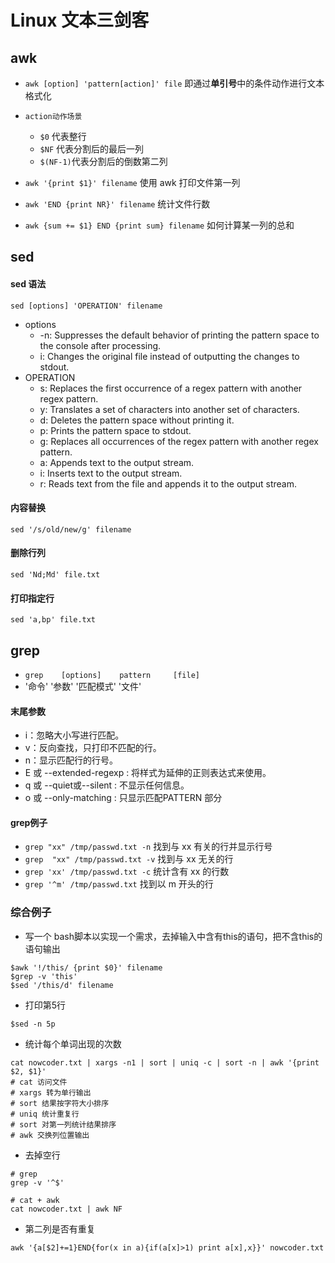 # Linux 文本三剑客 
## awk 
- `awk [option] 'pattern[action]' file` 即通过**单引号**中的条件动作进行文本格式化 
- `action动作场景` 
    - `$0` 代表整行
    - `$NF` 代表分割后的最后一列
    - `$(NF-1)`代表分割后的倒数第二列  

- `awk '{print $1}' filename` 使用 awk 打印文件第一列 
- `awk 'END {print NR}' filename` 统计文件行数 
- `awk {sum += $1} END {print sum} filename` 如何计算某一列的总和   

## sed 
#### sed 语法 
`sed [options] 'OPERATION' filename`   
- options
    - -n: Suppresses the default behavior of printing the pattern space to the console after processing.
    - i: Changes the original file instead of outputting the changes to stdout. 
- OPERATION
    - s: Replaces the first occurrence of a regex pattern with another regex pattern.
    - y: Translates a set of characters into another set of characters.
    - d: Deletes the pattern space without printing it.
    - p: Prints the pattern space to stdout.
    - g: Replaces all occurrences of the regex pattern with another regex pattern.
    - a: Appends text to the output stream.
    - i: Inserts text to the output stream.
    - r: Reads text from the file and appends it to the output stream. 

#### 内容替换 
`sed '/s/old/new/g' filename`  
#### 删除行列 
`sed 'Nd;Md' file.txt`  

#### 打印指定行 
`sed 'a,bp' file.txt`

## grep 
- `grep    [options]    pattern     [file]` 
-  '命令'    '参数'     '匹配模式'    '文件' 
#### 末尾参数
- i：忽略大小写进行匹配。
- v：反向查找，只打印不匹配的行。
- n：显示匹配行的行号。
- E 或 --extended-regexp : 将样式为延伸的正则表达式来使用。
- q 或 --quiet或--silent : 不显示任何信息。
- o 或 --only-matching : 只显示匹配PATTERN 部分 

#### grep例子 
- `grep "xx" /tmp/passwd.txt -n` 找到与 xx 有关的行并显示行号 
- `grep  "xx" /tmp/passwd.txt -v` 找到与 xx 无关的行 
- `grep 'xx' /tmp/passwd.txt -c` 统计含有 xx 的行数 
- `grep '^m' /tmp/passwd.txt` 找到以 m 开头的行   


### 综合例子 
- 写一个 bash脚本以实现一个需求，去掉输入中含有this的语句，把不含this的语句输出
```shell 
$awk '!/this/ {print $0}' filename  
$grep -v 'this' 
$sed '/this/d' filename  
```

- 打印第5行 
```shell
$sed -n 5p 
``` 

- 统计每个单词出现的次数
```shell
cat nowcoder.txt | xargs -n1 | sort | uniq -c | sort -n | awk '{print $2, $1}' 
# cat 访问文件 
# xargs 转为单行输出 
# sort 结果按字符大小排序 
# uniq 统计重复行 
# sort 对第一列统计结果排序 
# awk 交换列位置输出
```  
- 去掉空行
```shell
# grep 
grep -v '^$' 

# cat + awk 
cat nowcoder.txt | awk NF
```  

- 第二列是否有重复 
```shell  
awk '{a[$2]+=1}END{for(x in a){if(a[x]>1) print a[x],x}}' nowcoder.txt 
```  



